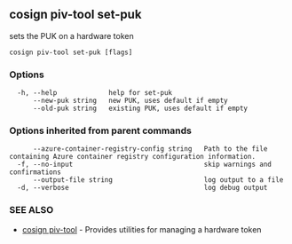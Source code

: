 ## cosign piv-tool set-puk

sets the PUK on a hardware token

```
cosign piv-tool set-puk [flags]
```

### Options

```
  -h, --help             help for set-puk
      --new-puk string   new PUK, uses default if empty
      --old-puk string   existing PUK, uses default if empty
```

### Options inherited from parent commands

```
      --azure-container-registry-config string   Path to the file containing Azure container registry configuration information.
  -f, --no-input                                 skip warnings and confirmations
      --output-file string                       log output to a file
  -d, --verbose                                  log debug output
```

### SEE ALSO

* [cosign piv-tool](cosign_piv-tool.md)	 - Provides utilities for managing a hardware token

